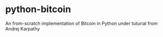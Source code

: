 # python-bitcoin
An from-scratch implementation of Bitcoin in Python under tuturial from Andrej Karpathy
